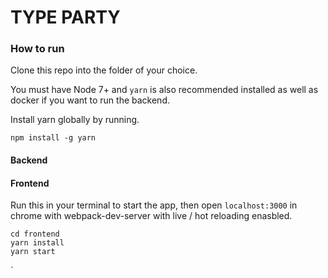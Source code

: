 # TYPE PARTY

### How to run

Clone this repo into the folder of your choice.

You must have Node 7+ and `yarn` is also recommended installed as well as docker if you want to run the backend. 

Install yarn globally by running.

`npm install -g yarn`

#### Backend


#### Frontend

Run this in your terminal to start the app, then open `localhost:3000` in chrome with webpack-dev-server with live / hot reloading enasbled.
```
cd frontend
yarn install
yarn start
```

`
